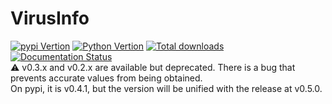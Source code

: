# VirusInfo
<a href="https://pypi.org/project/VirusInfo/"><img src="https://img.shields.io/pypi/v/VirusInfo.svg" alt="pypi Vertion" /></a>
<a href="https://pypi.org/project/VirusInfo/"><img src="https://img.shields.io/pypi/pyversions/VirusInfo.svg" alt="Python Vertion" /></a>
<a href="https://pepy.tech/project/VirusInfo"><img src="https://static.pepy.tech/badge/VirusInfo" alt="Total downloads" /></a>  
[![Documentation Status](https://readthedocs.org/projects/virusinfo/badge/?version=latest)](https://virusinfo.readthedocs.io/en/latest/?badge=latest)<br>
⚠️ v0.3.x and v0.2.x are available but deprecated.
There is a bug that prevents accurate values from being obtained.
<br>On pypi, it is v0.4.1, but the version will be unified with the release at v0.5.0.
